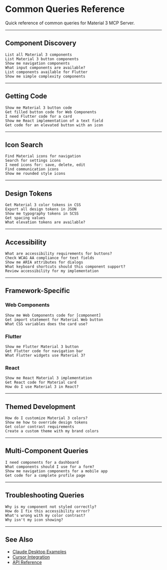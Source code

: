 # Common Queries Reference

Quick reference of common queries for Material 3 MCP Server.

---

## Component Discovery

```
List all Material 3 components
List Material 3 button components
Show me navigation components
What input components are available?
List components available for Flutter
Show me simple complexity components
```

---

## Getting Code

```
Show me Material 3 button code
Get filled button code for Web Components
I need Flutter code for a card
Show me React implementation of a text field
Get code for an elevated button with an icon
```

---

## Icon Search

```
Find Material icons for navigation
Search for settings icons
I need icons for: save, delete, edit
Find communication icons
Show me rounded style icons
```

---

## Design Tokens

```
Get Material 3 color tokens in CSS
Export all design tokens in JSON
Show me typography tokens in SCSS
Get spacing values
What elevation tokens are available?
```

---

## Accessibility

```
What are accessibility requirements for buttons?
Check WCAG AA compliance for text fields
Show me ARIA attributes for dialogs
What keyboard shortcuts should this component support?
Review accessibility for my implementation
```

---

## Framework-Specific

### Web Components
```
Show me Web Components code for [component]
Get import statement for Material Web button
What CSS variables does the card use?
```

### Flutter
```
Show me Flutter Material 3 button
Get Flutter code for navigation bar
What Flutter widgets use Material 3?
```

### React
```
Show me React Material 3 implementation
Get React code for Material card
How do I use Material 3 in React?
```

---

## Themed Development

```
How do I customize Material 3 colors?
Show me how to override design tokens
Get color contrast requirements
Create a custom theme with my brand colors
```

---

## Multi-Component Queries

```
I need components for a dashboard
What components should I use for a form?
Show me navigation components for a mobile app
Get code for a complete profile page
```

---

## Troubleshooting Queries

```
Why is my component not styled correctly?
How do I fix this accessibility error?
What's wrong with my color contrast?
Why isn't my icon showing?
```

---

## See Also

- [Claude Desktop Examples](./claude-desktop-usage.md)
- [Cursor Integration](./cursor-integration.md)
- [API Reference](../docs/api-reference.md)